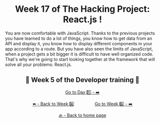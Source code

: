 <h1 align="center">Week 17 of The Hacking Project: React.js !</h1>

You are now comfortable with JavaScript. Thanks to the previous projects you have learned to do a lot of things, you know how to get data from an API and display it, you know how to display different components in your app according to a route. But you have also seen the limits of JavaScript, when a project gets a bit bigger it is difficult to have well organized code. That's why we're going to start looking together at the framework that will solve all your problems: React.js.

<h2 align="center">🎉 Week 5 of the Developer training 🎉</h2>

<div align="center">

  [Go to Day 1️⃣ - ➡️](https://github.com/BenjaminCharmes/THP_Developer/tree/main/Week_5/Day_1)

</div>

<div align="center">
  
  [⬅️ - Back to Week 4️⃣](https://github.com/BenjaminCharmes/THP_Developer/tree/main/Week_4)
  &nbsp;&nbsp;&nbsp;&nbsp;&nbsp;&nbsp;&nbsp;&nbsp;&nbsp;&nbsp;&nbsp;&nbsp;&nbsp;&nbsp;&nbsp;
  [Go to Week 6️⃣ - ➡️](https://github.com/BenjaminCharmes/THP_Developer/tree/main/Week_6)

</div>

<div align="center">

  [🔙 - Back to home page](https://github.com/BenjaminCharmes/THP_Developer)

</div>
